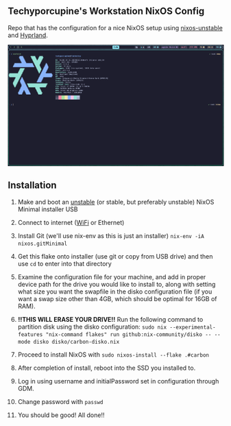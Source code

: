 ## Techyporcupine's Workstation NixOS Config

Repo that has the configuration for a nice NixOS setup using [nixos-unstable](https://github.com/NixOS/nixpkgs/tree/nixos-unstable) and [Hyprland](https://hyprland.org/).

![Overview Screenshot](assets/overviewescrnsht.png)

## Installation

1. Make and boot an [unstable](https://channels.nixos.org/nixos-unstable) (or stable, but preferably unstable) NixOS Minimal installer USB

2. Connect to internet ([WiFi](https://nixos.org/manual/nixos/stable/#sec-installation-manual-networking) or Ethernet)

3. Install Git (we'll use nix-env as this is just an installer) `nix-env -iA nixos.gitMinimal`

4. Get this flake onto installer (use git or copy from USB drive) and then use `cd` to enter into that directory

5. Examine the configuration file for your machine, and add in proper device path for the drive you would like to install to, along with setting what size you want the swapfile in the disko configuration file (if you want a swap size other than 4GB, which should be optimal for 16GB of RAM).

6. **!!THIS WILL ERASE YOUR DRIVE!!** Run the following command to partition disk using the disko configuration: `sudo nix --experimental-features "nix-command flakes" run github:nix-community/disko -- --mode disko disko/carbon-disko.nix`

7. Proceed to install NixOS with `sudo nixos-install --flake .#carbon`

8. After completion of install, reboot into the SSD you installed to. 

9. Log in using username and initialPassword set in configuration through GDM.

10. Change password with `passwd`

11. You should be good! All done!!
